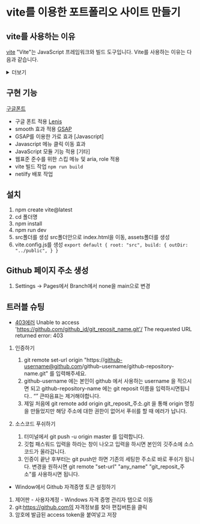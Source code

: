 # vite를 이용한 포트폴리오 사이트 만들기

## vite를 사용하는 이유
[vite](https://vitejs.dev/)
"Vite"는 JavaScript 프레임워크와 빌드 도구입니다. Vite를 사용하는 이유는 다음과 같습니다.
<details>
<summary>더보기</summary>

1. 빠른 개발 환경 제공: Vite는 개발 중에 신속한 환경을 제공합니다. 빠른 빌드 시간과 빠른 개발 서버를 통해 빠른 개발을 도와줍니다.

2. 모듈 번들링: Vite는 모듈을 필요로 하는 프로젝트에서 각 모듈을 빠르게 번들링할 수 있습니다. 이는 빠른 로딩 속도와 효율적인 번들링을 가능하게 합니다.

3. 다양한 프레임워크 지원: Vite는 다양한 프레임워크와 라이브러리 (예: Vue.js, React, Svelte 등)와 함께 사용할 수 있습니다.

4. Hot Module Replacement (HMR) 지원: HMR은 코드 변경을 감지하고 새로고침 없이 모듈을 교체하여 개발자가 빠르게 개발할 수 있도록 도와줍니다.

5. 플러그인 시스템: Vite는 다양한 플러그인을 지원하여 프로젝트의 요구에 따라 확장할 수 있습니다.

6. 타입스크립트 지원: Vite는 타입스크립트를 기본적으로 지원하며 타입 안정성을 유지하면서 개발할 수 있습니다.

7. 웹 앱 최적화: Vite는 프로덕션 빌드를 위한 최적화 도구를 제공하여 더 작고 빠른 앱을 만들 수 있습니다.

8. 빠른 첫 화면 로딩 (Fast Initial Load): Vite는 첫 화면 로딩 속도를 빠르게 만들어 사용자 경험을 향상시킬 수 있습니다.
</details>

## 구현 기능
[구글폰트](https://fonts.google.com/)
- 구글 폰트 적용
[Lenis](https://lenis.studiofreight.com/)
- smooth 효과 적용
[GSAP](https://gsap.com/)
- GSAP를 이용한 가로 효과
[Javascript]
- Javascript 메뉴 클릭 이동 효과
- JavaScript 모듈 기능 적용
[기타]
- 웹표준 준수를 위한 스킵 메뉴 및 aria, role 적용
- vite 빌드 작업 `npm run build`
- netilfy 배포 작업

## 설치
1. npm create vite@latest
2. cd 폴더명
3. npm install
4. npm run dev
5. src폴더를 생성 src폴더안으로 index.html을 이동, assets폴더를 생성
6. vite.config.js를 생성
`export default {
    root: "src",
    build: {
        outDir: "../public",
    }
}`

## Github 페이지 주소 생성
1. Settings -> Pages에서 Branch에서 none을 main으로 변경

## 트러블 슈팅
- [403에러](https://beagle-dev.tistory.com/244#google_vignette)
Unable to access 'https://github.com/github_id/git_reposit_name.git'/ The requested URL returned error: 403
1. 인증하기
    1. git remote set-url origin "https://github-username@github.com/github-username/github-repository-name.git" 를 입력해주세요.
    2. github-username 에는 본인이 github 에서 사용하는 username 을 적으시면 되고 github-repository-name 에는 git reposit 이름을 입력하시면됩니다.. “” 큰따음표는 제거해야합니다.
    3. 제일 처음에 git remote add origin git_reposit_주소.git 을 통해 origin 명칭을 만들었지만 해당 주소에 대한 권한이 없어서 푸쉬를 할 때 에러가 납니다.

2. 소스코드 푸쉬하기
    1. 터미널에서 git push -u origin master 를 입력합니다.
    2. 깃헙 패스워드 입력을 하라는 창이 나오고 입력을 하시면 본인의 깃주소에 소스코드가 올라갑니다.
    3. 인증이 끝난 후부터는 git push만 하면 기존의 세팅한 주소로 바로 푸쉬가 됩니다. 변경을 원하시면 git remote "set-url" "any_name" "git_reposit_주소"를 사용하시면 됩니다.

- Window에서 Github 자격증명 토큰 설정하기
1. 제어판 - 사용자계정 - Windows 자격 증명 관리자 탭으로 이동
2. git:https://github.com의 자격정보를 찾아 편집버튼을 클릭
3. 암호에 발급된 access token을 붙여넣고 저장